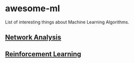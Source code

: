 # awesome-ml
List of interesting things about Machine Learning Algorithms.

## [Network Analysis](https://github.com/PetroIvaniuk/awesome-ml/blob/master/Network%20Analysis.md) ##

## [Reinforcement Learning](https://github.com/PetroIvaniuk/awesome-ml/blob/master/Reinforcement%20Learning.md) ##
